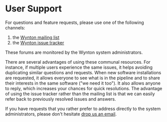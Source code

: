 # User Support

For questions and feature requests, please use one of the following channels:

1. the [Wynton mailing list]
2. the [Wynton issue tracker]

These forums are monitored by the Wynton system administrators.

There are several advantages of using these communal resources.  For instance, if multiple users experience the same issues, it helps avoiding duplicating similar questions and requests.  When new software installations are requested, it allows everyone to see what is in the pipeline and to share their interests in the same software ("we need it too").  It also allows anyone to reply, which increases your chances for quick resolutions.  The advantage of using the issue tracker rather than the mailing list is that we can easily refer back to previously resolved issues and answers.

If you have requests that you rather prefer to address directly to the system administrators, please don't hesitate [drop us an email](../about/contact.html).


[Wynton mailing list]: https://github.com/UCSF-HPC/wynton/wiki/Todo
[Wynton issue tracker]: https://github.com/UCSF-HPC/wynton/wiki/Todo 
